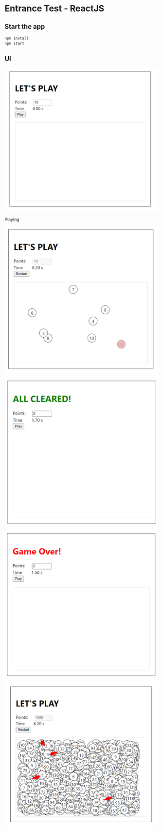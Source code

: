 # Entrance Test - ReactJS

## Start the app
```js
npm install
npm start
```
## UI

![](./media/image1.png)

Playing

![](./media/image2.png)

![](./media/image3.png)

![](./media/image4.png)

![](./media/image5.png)
